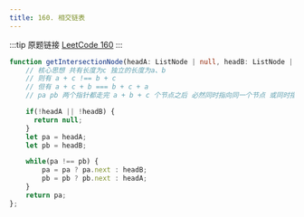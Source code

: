 ```yaml
---
title: 160. 相交链表
---
```

:::tip 原题链接
[LeetCode 160](https://leetcode-cn.com/problems/intersection-of-two-linked-lists/)
:::


```typescript
function getIntersectionNode(headA: ListNode | null, headB: ListNode | null): ListNode | null {
    // 核心思想 共有长度为c 独立的长度为a、b
    // 则有 a + c !== b + c
    // 但有 a + c + b === b + c + a
    // pa pb 两个指针都走完 a + b + c 个节点之后 必然同时指向同一个节点 或同时指向null

    if(!headA || !headB) {
      return null;
    }
    let pa = headA;
    let pb = headB;

    while(pa !== pb) {
        pa = pa ? pa.next : headB;
        pb = pb ? pb.next : headA;
    }
    return pa;
};
```

